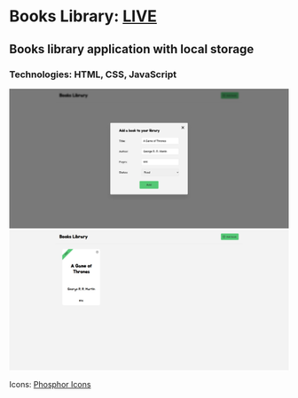 # Books Library: **[LIVE](https://ahmediramadan01.github.io/books-library/ "Books Library's Live Preview")**

## Books library application with local storage

### Technologies: HTML, CSS, JavaScript

![Books Library's Desktop Screenshot](./images/books-library-1-desktop.png?raw=true "Empty Books Library (Desktop)")
![Books Library's Desktop Screenshot](./images/books-library-2-desktop.png?raw=true "Books Library (Desktop)")

Icons: [Phosphor Icons](https://phosphoricons.com/ "Phosphor Icons")
